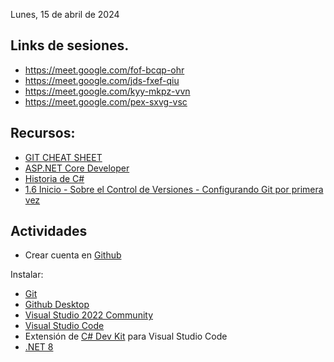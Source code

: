 Lunes, 15 de abril de 2024

## Links de sesiones.
- https://meet.google.com/fof-bcqp-ohr
- https://meet.google.com/jds-fxef-qiu
- https://meet.google.com/kyy-mkpz-vvn
- https://meet.google.com/pex-sxvg-vsc

## Recursos:
- [GIT CHEAT SHEET](https://education.github.com/git-cheat-sheet-education.pdf)
- [ASP.NET Core Developer](https://roadmap.sh/aspnet-core)
- [Historia de C#](https://learn.microsoft.com/es-es/dotnet/csharp/whats-new/csharp-version-history)
- [1.6 Inicio - Sobre el Control de Versiones - Configurando Git por primera vez](https://git-scm.com/book/es/v2/Inicio---Sobre-el-Control-de-Versiones-Configurando-Git-por-primera-vez)

## Actividades
- Crear cuenta en [Github](https://github.com/)

Instalar:
- [Git](https://git-scm.com/)
- [Github Desktop](https://desktop.github.com/)
- [Visual Studio 2022 Community](https://visualstudio.microsoft.com/es/vs/community/)
- [Visual Studio Code](https://code.visualstudio.com/)
- Extensión de [C# Dev Kit](https://marketplace.visualstudio.com/items?itemName=ms-dotnettools.csdevkit) para Visual Studio Code
- [.NET 8](https://dotnet.microsoft.com/es-es/download/dotnet/8.0)